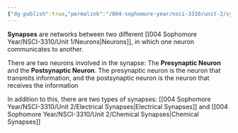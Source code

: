 ```yaml
---
{"dg-publish":true,"permalink":"/004-sophomore-year/nsci-3310/unit-2/synapses/"}
---
```


**Synapses** are networks between two different [[004 Sophomore Year/NSCI-3310/Unit 1/Neurons\|Neurons]], in which one neuron communicates to another. 

There are two neurons involved in the synapse: The **Presynaptic Neuron** and the **Postsynaptic Neuron**. The presynaptic neuron is the neuron that transmits information, and the postsynaptic neuron is the neuron that receives the information

In addition to this, there are two types of synapses: [[004 Sophomore Year/NSCI-3310/Unit 2/Electrical Synapses\|Electrical Synapses]] and [[004 Sophomore Year/NSCI-3310/Unit 2/Chemical Synapses\|Chemical Synapses]]

